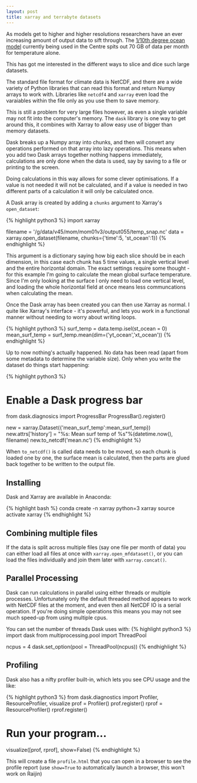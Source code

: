 ```yaml
---
layout: post
title: xarray and terrabyte datasets
---
```


As models get to higher and higher resolutions researchers have an ever
increasing amount of output data to sift through.  The [1/10th degree ocean
model](https://www.youtube.com/watch?v=8VMSF28J9H4) currently being used in the
Centre spits out 70 GB of data per month for temperature alone.

This has got me interested in the different ways to slice and dice such large
datasets.

The standard file format for climate data is NetCDF, and there are a wide
variety of Python libraries that can read this format and return Numpy arrays
to work with. Libraries like `netcdf4` and `xarray` even load the varaiables
within the file only as you use them to save memory.

This is still a problem for very large files however, as even a single variable
may not fit into the computer's memory. The `dask` library is one way to get
around this, it combines with Xarray to allow easy use of bigger than memory
datasets.

Dask breaks up a Numpy array into chunks, and then will convert any operations
performed on that array into lazy operations. This means when you add two Dask
arrays together nothing happens immediately, calculations are only done when
the data is used, say by saving to a file or printing to the screen.

Doing calculations in this way allows for some clever optimisations. If a value
is not needed it will not be calculated, and if a value is needed in two
different parts of a calculation it will only be calculated once.

A Dask array is created by adding a `chunks` argument to Xarray's
`open_dataset`:

{% highlight python3 %}
import xarray

filename = '/g/data/v45/mom/mom01v3/output055/temp_snap.nc'
data = xarray.open_dataset(filename, chunks={'time':5, 'st_ocean':1})
{% endhighlight %}

This argument is a dictionary saying how big each slice should be in each
dimension, in this case each chunk has 5 time values, a single vertical level
and the entire horizontal domain. The exact settings require some thought - for
this example I'm going to calculate the mean global surface temperature. Since
I'm only looking at the surface I only need to load one vertical level, and
loading the whole horizontal field at once means less communcations when
calculating the mean.

Once the Dask array has been created you can then use Xarray as normal.
I quite like Xarray's interface - it's powerful, and lets you work in a
functional manner without needing to worry about writing loops.

{% highlight python3 %}
surf_temp = data.temp.isel(st_ocean = 0)
mean_surf_temp = surf_temp.mean(dim=('yt_ocean','xt_ocean'))
{% endhighlight %}

Up to now nothing's actually happened. No data has been read (apart from some
metadata to determine the variable size). Only when you write the dataset do
things start happening:

{% highlight python3 %}
# Enable a Dask progress bar
from dask.diagnosics import ProgressBar
ProgressBar().register()

new = xarray.Dataset({'mean_surf_temp':mean_surf_temp})
new.attrs['history'] = "%s: Mean surf temp of %s"%(datetime.now(), filename)
new.to_netcdf('mean.nc')
{% endhighlight %}

When `to_netcdf()` is called data needs to be moved, so each chunk is loaded
one by one, the surface mean is calculated, then the parts are glued back
together to be written to the output file.

## Installing

Dask and Xarray are available in Anaconda:

{% highlight bash %}
conda create -n xarray python=3 xarray
source activate xarray
{% endhighlight %}

## Combining multiple files

If the data is split across multiple files (say one file per month of data) you
can either load all files at once with `xarray.open_mfdataset()`, or you can
load the files individually and join them later with `xarray.concat()`.

## Parallel Processing

Dask can run calculations in parallel using either threads or multiple
processes. Unfortunately only the default threaded method appears to work with
NetCDF files at the moment, and even then all NetCDF IO is a serial operation.
If you're doing simple operations this means you may not see much speed-up from
using multiple cpus.

You can set the number of threads Dask uses with:
{% highlight python3 %}
import dask
from multiprocessing.pool import ThreadPool

ncpus = 4
dask.set_option(pool = ThreadPool(ncpus))
{% endhighlight %}

## Profiling

Dask also has a nifty profiler built-in, which lets you see CPU usage and the
like:

{% highlight python3 %}
from dask.diagnostics import Profiler, ResourceProfiler, visualize
prof = Profiler()
prof.register()
rprof = ResourceProfiler()
rprof.register()

# Run your program...

visualize([prof, rprof], show=False)
{% endhighlight %}

This will create a file `profile.html` that you can open in a browser to see
the profile report (use `show=True` to automatically launch a browser, this
won't work on Raijin)
